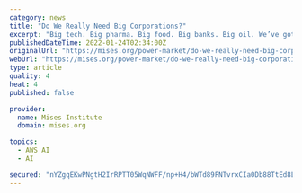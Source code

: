 ```yaml
---
category: news
title: "Do We Really Need Big Corporations?"
excerpt: "Big tech. Big pharma. Big food. Big banks. Big oil. We’ve got questions about all of them. Big tech is surveilling us and stealing our privacy. Big pharma is exploiting us and poisoning us. Big food is compromising our health and fitness."
publishedDateTime: 2022-01-24T02:34:00Z
originalUrl: "https://mises.org/power-market/do-we-really-need-big-corporations"
webUrl: "https://mises.org/power-market/do-we-really-need-big-corporations"
type: article
quality: 4
heat: 4
published: false

provider:
  name: Mises Institute
  domain: mises.org

topics:
  - AWS AI
  - AI

secured: "nYZgqEKwPNgtH2IrRPTT05WqNWFF/np+H4/bWTd89FNTvrxCIa0Db88TtEd8LjecJb/pShQ7pF1N6M9g/tZKOcssDDdS7UmeSXn4MlM2s2yyif1faNJzzkYy+7Ptw+dC3xFfTDRMnZlNolHYLxATe/6vCXLgyinDQhtSsijt8rzO6iIis+BCjdnVwS0g3Y0vtQxHMyb8oX8NIrzUwb+pslQcvHLSgQdAj1Sx5HXXqUUEaMA1vLqg343GuUX/OK06QySeSG12GlgSK21yj7KAXrCHWjHf86+4gxkCdMMjOx9TCHDTAYQ4pOCQ5GT9YZtE42oNx3VqVjf0CLV36OCqU435FiovUld8RrO7708hYAY=;JFBd5HqZsbQZd55OrdApAQ=="
---
```



